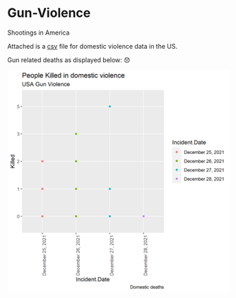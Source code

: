 # Gun-Violence
Shootings in America

Attached is a [csv](https://github.com/NicJC/Gun-Violence/blob/main/gun.csv) file for domestic violence data in the US.

Gun related deaths as displayed below: :disappointed:

![pic](https://github.com/NicJC/Gun-Violence/blob/main/guns.png)
